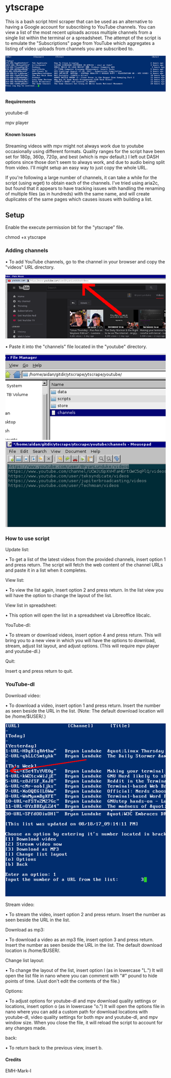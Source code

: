 # ytscrape

This is a bash script html scraper that can be used as an alternative to having a Google account for subscribing to YouTube channels. You can view a list of the most recent uploads across multiple channels from a single list within the terminal or a spreadsheet. The attempt of the script is to emulate the "Subscriptions" page from YouTube which aggregates a listing of video uploads from channels you are subscribed to.  

![](images/screenshot.png "screenshot")

#### Requirements

youtube-dl

mpv player


#### Known Issues
Streaming videos with mpv might not always work due to youtube occasionally using different formats. Quality ranges for the script have been set for 180p, 360p, 720p, and best (which is mpv default.) I left out DASH options since those don't seem to always work, and due to audio being split from video. I'll might setup an easy way to just copy the whole URL.

If you're following a large number of channels, it can take a while for the script (using wget) to obtain each of the channels. I've tried using aria2c, but found that it appears to have tracking issues with handling the renaming of multiple files (as in hundreds) with the same name, and will create duplicates of the same pages which causes issues with building a list.

## Setup

Enable the execute permission bit for the "ytscrape" file.

chmod +x ytscrape

### Adding channels

• To add YouTube channels, go to the channel in your browser and copy the "videos" URL directory.

![](images/youtube_URL.png "youtube_URL")

• Paste it into the "channels" file located in the "youtube" directory.

![](images/channels.png "channels")
![](images/channels_file.png "channels_file")

### How to use script


Update list:

• To get a list of the latest videos from the provided channels, insert option 1 and press return. The script will fetch the web content of the channel URLs and paste it in a list when it completes.

View list:

• To view the list again, insert option 2 and press return. In the list view you will have the option to change the layout of the list.

View list in spreadsheet:

• This option will open the list in a spreadsheet via Libreoffice libcalc.

YouTube-dl:

• To stream or download videos, insert option 4 and press return. This will bring you to a new view in which you will have the options to download, stream, adjust list layout, and adjust options. (This will require mpv player and youtube-dl.)

Quit:

Insert q and press return to quit.

### YouTube-dl

Download video:

• To download a video, insert option 1 and press return. Insert the number as seen beside the URL in the list. (Note: The default download location will be /home/$USER/.)


![](images/ytdl_url.png "ytdl_url")
![](images/ytdl_url_insert.png "ytdl_url_insert")


Stream video:

• To stream the video, insert option 2 and press return. Insert the number as seen beside the URL in the list.

Download as mp3:

• To download a video as an mp3 file, insert option 3 and press return. Insert the number as seen beside the URL in the list. The default download location is /home/$USER/.

Change list layout:

• To change the layout of the list, insert option l (as in lowercase "L.") It will open the list file in nano where you can comment with "#" pound to hide points of time. (Just don't edit the contents of the file.)

Options:

• To adjust options for youtube-dl and mpv download quality settings or locations, insert option o (as in lowercase "o.") It will open the options file in nano where you can add a custom path for download locations with youtube-dl, video quality settings for both mpv and youtube-dl, and mpv window size. When you close the file, it will reload the script to account for any changes made.

back:

• To return back to the previous view, insert b.

#### Credits

EMH-Mark-I
